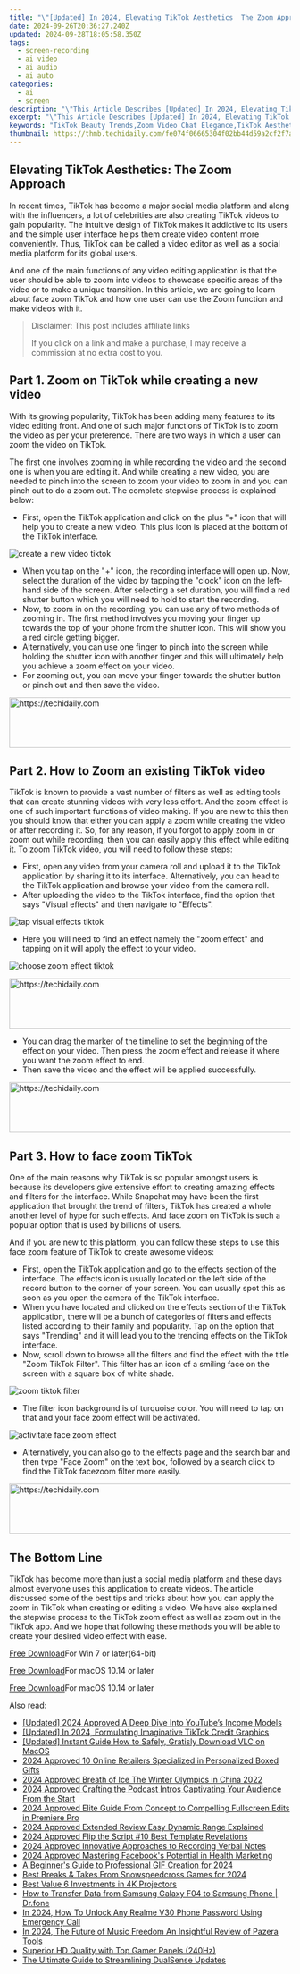 ```yaml
---
title: "\"[Updated] In 2024, Elevating TikTok Aesthetics  The Zoom Approach\""
date: 2024-09-26T20:36:27.240Z
updated: 2024-09-28T18:05:58.350Z
tags: 
  - screen-recording
  - ai video
  - ai audio
  - ai auto
categories: 
  - ai
  - screen
description: "\"This Article Describes [Updated] In 2024, Elevating TikTok Aesthetics: The Zoom Approach\""
excerpt: "\"This Article Describes [Updated] In 2024, Elevating TikTok Aesthetics: The Zoom Approach\""
keywords: "TikTok Beauty Trends,Zoom Video Chat Elegance,TikTok Aesthetic Enhancement,Social Media Visuals,Modern TikTok Fashion,Digital Snapshots Style,Pandemic Content Creation"
thumbnail: https://thmb.techidaily.com/fe074f06665304f02bb44d59a2cf2f7a7e742cf6a430b43148a19a35d32e38f9.jpg
---
```


## Elevating TikTok Aesthetics: The Zoom Approach

In recent times, TikTok has become a major social media platform and along with the influencers, a lot of celebrities are also creating TikTok videos to gain popularity. The intuitive design of TikTok makes it addictive to its users and the simple user interface helps them create video content more conveniently. Thus, TikTok can be called a video editor as well as a social media platform for its global users.

And one of the main functions of any video editing application is that the user should be able to zoom into videos to showcase specific areas of the video or to make a unique transition. In this article, we are going to learn about face zoom TikTok and how one user can use the Zoom function and make videos with it.

>  Disclaimer: This post includes affiliate links
>
>  If you click on a link and make a purchase, I may receive a commission at no extra cost to you.
>

## Part 1\. Zoom on TikTok while creating a new video

With its growing popularity, TikTok has been adding many features to its video editing front. And one of such major functions of TikTok is to zoom the video as per your preference. There are two ways in which a user can zoom the video on TikTok.

The first one involves zooming in while recording the video and the second one is when you are editing it. And while creating a new video, you are needed to pinch into the screen to zoom your video to zoom in and you can pinch out to do a zoom out. The complete stepwise process is explained below:

* First, open the TikTok application and click on the plus "+" icon that will help you to create a new video. This plus icon is placed at the bottom of the TikTok interface.

![create a new video tiktok](https://images.wondershare.com/filmora/article-images/2022/07/create-a-new-video-tiktok.jpg)

* When you tap on the "+" icon, the recording interface will open up. Now, select the duration of the video by tapping the "clock" icon on the left-hand side of the screen. After selecting a set duration, you will find a red shutter button which you will need to hold to start the recording.
* Now, to zoom in on the recording, you can use any of two methods of zooming in. The first method involves you moving your finger up towards the top of your phone from the shutter icon. This will show you a red circle getting bigger.
* Alternatively, you can use one finger to pinch into the screen while holding the shutter icon with another finger and this will ultimately help you achieve a zoom effect on your video.
* For zooming out, you can move your finger towards the shutter button or pinch out and then save the video.

<!-- affiliate ads begin -->
<a href="https://unicoeye.pxf.io/c/5597632/2134496/18498" target="_top" id="2134496">
  <img src="//a.impactradius-go.com/display-ad/18498-2134496" border="0" alt="https://techidaily.com" width="728" height="90"/>
</a>
<img height="0" width="0" src="https://unicoeye.pxf.io/i/5597632/2134496/18498" style="position:absolute;visibility:hidden;" border="0" />
<!-- affiliate ads end -->

## Part 2\. How to Zoom an existing TikTok video

TikTok is known to provide a vast number of filters as well as editing tools that can create stunning videos with very less effort. And the zoom effect is one of such important functions of video making. If you are new to this then you should know that either you can apply a zoom while creating the video or after recording it. So, for any reason, if you forgot to apply zoom in or zoom out while recording, then you can easily apply this effect while editing it. To zoom TikTok video, you will need to follow these steps:

* First, open any video from your camera roll and upload it to the TikTok application by sharing it to its interface. Alternatively, you can head to the TikTok application and browse your video from the camera roll.
* After uploading the video to the TikTok interface, find the option that says "Visual effects" and then navigate to "Effects".

![tap visual effects tiktok](https://images.wondershare.com/filmora/article-images/2022/07/tap-visual-effects-tiktok.jpg)

* Here you will need to find an effect namely the "zoom effect" and tapping on it will apply the effect to your video.

![choose zoom effect tiktok](https://images.wondershare.com/filmora/article-images/2022/07/choose-zoom-effect-tiktok.jpg)

<!-- affiliate ads begin -->
<a href="https://appsumo.8odi.net/c/5597632/2123733/7443" target="_top" id="2123733">
  <img src="//a.impactradius-go.com/display-ad/7443-2123733" border="0" alt="https://techidaily.com" width="728" height="90"/>
</a>
<img height="0" width="0" src="https://appsumo.8odi.net/i/5597632/2123733/7443" style="position:absolute;visibility:hidden;" border="0" />
<!-- affiliate ads end -->

* You can drag the marker of the timeline to set the beginning of the effect on your video. Then press the zoom effect and release it where you want the zoom effect to end.
* Then save the video and the effect will be applied successfully.

<!-- affiliate ads begin -->
<a href="https://versadesk.pxf.io/c/5597632/1828647/21290" target="_top" id="1828647">
  <img src="//a.impactradius-go.com/display-ad/21290-1828647" border="0" alt="https://techidaily.com" width="728" height="90"/>
</a>
<img height="0" width="0" src="https://versadesk.pxf.io/i/5597632/1828647/21290" style="position:absolute;visibility:hidden;" border="0" />
<!-- affiliate ads end -->

## Part 3\. How to face zoom TikTok

One of the main reasons why TikTok is so popular amongst users is because its developers give extensive effort to creating amazing effects and filters for the interface. While Snapchat may have been the first application that brought the trend of filters, TikTok has created a whole another level of hype for such effects. And face zoom on TikTok is such a popular option that is used by billions of users.

And if you are new to this platform, you can follow these steps to use this face zoom feature of TikTok to create awesome videos:

* First, open the TikTok application and go to the effects section of the interface. The effects icon is usually located on the left side of the record button to the corner of your screen. You can usually spot this as soon as you open the camera of the TikTok interface.
* When you have located and clicked on the effects section of the TikTok application, there will be a bunch of categories of filters and effects listed according to their family and popularity. Tap on the option that says "Trending" and it will lead you to the trending effects on the TikTok interface.
* Now, scroll down to browse all the filters and find the effect with the title "Zoom TikTok Filter". This filter has an icon of a smiling face on the screen with a square box of white shade.

![zoom tiktok filter](https://images.wondershare.com/filmora/article-images/2022/07/zoom-tiktok-filter.jpg)

* The filter icon background is of turquoise color. You will need to tap on that and your face zoom effect will be activated.

![activitate face zoom effect](https://images.wondershare.com/filmora/article-images/2022/07/activitate-face-zoom-effect.jpg)

* Alternatively, you can also go to the effects page and the search bar and then type "Face Zoom" on the text box, followed by a search click to find the TikTok facezoom filter more easily.

<!-- affiliate ads begin -->
<a href="https://appsumo.8odi.net/c/5597632/2151871/7443" target="_top" id="2151871">
  <img src="//a.impactradius-go.com/display-ad/7443-2151871" border="0" alt="https://techidaily.com" width="600" height="90"/>
</a>
<img height="0" width="0" src="https://appsumo.8odi.net/i/5597632/2151871/7443" style="position:absolute;visibility:hidden;" border="0" />
<!-- affiliate ads end -->

## The Bottom Line

TikTok has become more than just a social media platform and these days almost everyone uses this application to create videos. The article discussed some of the best tips and tricks about how you can apply the zoom in TikTok when creating or editing a video. We have also explained the stepwise process to the TikTok zoom effect as well as zoom out in the TikTok app. And we hope that following these methods you will be able to create your desired video effect with ease.

[Free Download](https://tools.techidaily.com/wondershare/filmora/download/)For Win 7 or later(64-bit)

[Free Download](https://tools.techidaily.com/wondershare/filmora/download/)For macOS 10.14 or later

[Free Download](https://tools.techidaily.com/wondershare/filmora/download/)For macOS 10.14 or later

<ins class="adsbygoogle"
     style="display:block"
     data-ad-format="autorelaxed"
     data-ad-client="ca-pub-7571918770474297"
     data-ad-slot="1223367746"></ins>

<ins class="adsbygoogle"
     style="display:block"
     data-ad-format="autorelaxed"
     data-ad-client="ca-pub-7571918770474297"
     data-ad-slot="1223367746"></ins>



<ins class="adsbygoogle"
     style="display:block"
     data-ad-client="ca-pub-7571918770474297"
     data-ad-slot="8358498916"
     data-ad-format="auto"
     data-full-width-responsive="true"></ins>


<span class="atpl-alsoreadstyle">Also read:</span>
<div><ul>
<li><a href="https://youtube-sure.techidaily.com/ed-2024-approved-a-deep-dive-into-youtubes-income-models/"><u>[Updated] 2024 Approved A Deep Dive Into YouTube’s Income Models</u></a></li>
<li><a href="https://tiktok-video-recordings.techidaily.com/updated-in-2024-formulating-imaginative-tiktok-credit-graphics/"><u>[Updated] In 2024, Formulating Imaginative TikTok Credit Graphics</u></a></li>
<li><a href="https://extra-support.techidaily.com/updated-instant-guide-how-to-safely-gratisly-download-vlc-on-macos/"><u>[Updated] Instant Guide How to Safely, Gratisly Download VLC on MacOS</u></a></li>
<li><a href="https://fox-boxes.techidaily.com/2024-approved-10-online-retailers-specialized-in-personalized-boxed-gifts/"><u>2024 Approved 10 Online Retailers Specialized in Personalized Boxed Gifts</u></a></li>
<li><a href="https://fox-boxes.techidaily.com/2024-approved-breath-of-ice-the-winter-olympics-in-china-2022/"><u>2024 Approved Breath of Ice The Winter Olympics in China 2022</u></a></li>
<li><a href="https://article-tips.techidaily.com/2024-approved-crafting-the-podcast-intros-captivating-your-audience-from-the-start/"><u>2024 Approved Crafting the Podcast Intros Captivating Your Audience From the Start</u></a></li>
<li><a href="https://fox-boxes.techidaily.com/2024-approved-elite-guide-from-concept-to-compelling-fullscreen-edits-in-premiere-pro/"><u>2024 Approved Elite Guide From Concept to Compelling Fullscreen Edits in Premiere Pro</u></a></li>
<li><a href="https://fox-boxes.techidaily.com/2024-approved-extended-review-easy-dynamic-range-explained/"><u>2024 Approved Extended Review Easy Dynamic Range Explained</u></a></li>
<li><a href="https://fox-boxes.techidaily.com/2024-approved-flip-the-script-10-best-template-revelations/"><u>2024 Approved Flip the Script #10 Best Template Revelations</u></a></li>
<li><a href="https://fox-boxes.techidaily.com/2024-approved-innovative-approaches-to-recording-verbal-notes/"><u>2024 Approved Innovative Approaches to Recording Verbal Notes</u></a></li>
<li><a href="https://fox-boxes.techidaily.com/2024-approved-mastering-facebooks-potential-in-health-marketing/"><u>2024 Approved Mastering Facebook's Potential in Health Marketing</u></a></li>
<li><a href="https://extra-tips.techidaily.com/a-beginners-guide-to-professional-gif-creation-for-2024/"><u>A Beginner's Guide to Professional GIF Creation for 2024</u></a></li>
<li><a href="https://fox-boxes.techidaily.com/best-breaks-and-takes-from-snowspeedcross-games-for-2024/"><u>Best Breaks & Takes From Snowspeedcross Games for 2024</u></a></li>
<li><a href="https://fox-boxes.techidaily.com/best-value-6-investments-in-4k-projectors/"><u>Best Value 6 Investments in 4K Projectors</u></a></li>
<li><a href="https://android-transfer.techidaily.com/how-to-transfer-data-from-samsung-galaxy-f04-to-samsung-phone-drfone-by-drfone-transfer-from-android-transfer-from-android/"><u>How to Transfer Data from Samsung Galaxy F04 to Samsung Phone | Dr.fone</u></a></li>
<li><a href="https://easy-unlock-android.techidaily.com/in-2024-how-to-unlock-any-realme-v30-phone-password-using-emergency-call-by-drfone-android/"><u>In 2024, How To Unlock Any Realme V30 Phone Password Using Emergency Call</u></a></li>
<li><a href="https://some-approaches.techidaily.com/in-2024-the-future-of-music-freedom-an-insightful-review-of-pazera-tools/"><u>In 2024, The Future of Music Freedom An Insightful Review of Pazera Tools</u></a></li>
<li><a href="https://games-able.techidaily.com/superior-hd-quality-with-top-gamer-panels-240hz/"><u>Superior HD Quality with Top Gamer Panels (240Hz)</u></a></li>
<li><a href="https://games-able.techidaily.com/the-ultimate-guide-to-streamlining-dualsense-updates/"><u>The Ultimate Guide to Streamlining DualSense Updates</u></a></li>
</ul></div>

